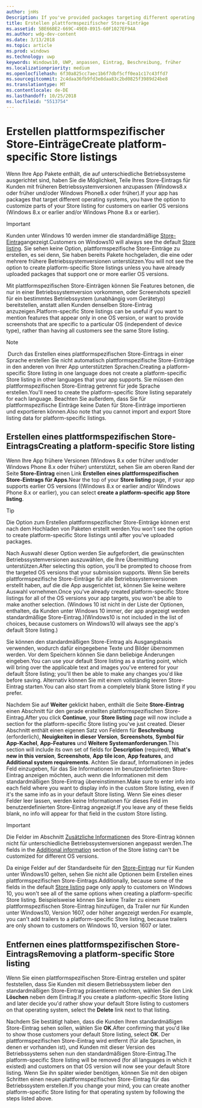 ```yaml
---
author: jnHs
Description: If you've provided packages targeting different operating systems, you have the option to customize parts of your Store listing for different targeted operating systems.
title: Erstellen plattformspezifischer Store-Einträge
ms.assetid: 5BE66BE2-669C-49E0-8915-60F1027EF94A
ms.author: wdg-dev-content
ms.date: 3/13/2018
ms.topic: article
ms.prod: windows
ms.technology: uwp
keywords: Windows10, UWP, anpassen, Eintrag, Beschreibung, früher
ms.localizationpriority: medium
ms.openlocfilehash: 6f30a825cc7aec1b6f7dbf5cff0ea1c17c43ffd7
ms.sourcegitcommit: 2c4daa36fb9fd3e8daa83c2bd0825f3989d24be8
ms.translationtype: MT
ms.contentlocale: de-DE
ms.lasthandoff: 10/25/2018
ms.locfileid: "5513754"
---
```

# <a name="create-platform-specific-store-listings"></a><span data-ttu-id="dad35-103">Erstellen plattformspezifischer Store-Einträge</span><span class="sxs-lookup"><span data-stu-id="dad35-103">Create platform-specific Store listings</span></span>


<span data-ttu-id="dad35-104">Wenn Ihre App Pakete enthält, die auf unterschiedliche Betriebssysteme ausgerichtet sind, haben Sie die Möglichkeit, Teile Ihres Store-Eintrags für Kunden mit früheren Betriebssystemversionen anzupassen (Windows8.x oder früher und/oder Windows Phone8.x oder früher).</span><span class="sxs-lookup"><span data-stu-id="dad35-104">If your app has packages that target different operating systems, you have the option to customize parts of your Store listing for customers on earlier OS versions (Windows 8.x or earlier and/or Windows Phone 8.x or earlier).</span></span> 

> [!IMPORTANT]
> <span data-ttu-id="dad35-105">Kunden unter Windows 10 werden immer die standardmäßige [Store-Eintrag](create-app-store-listings.md)angezeigt.</span><span class="sxs-lookup"><span data-stu-id="dad35-105">Customers on Windows10 will always see the default [Store listing](create-app-store-listings.md).</span></span> <span data-ttu-id="dad35-106">Sie sehen keine Option, plattformspezifische Store-Einträge zu erstellen, es sei denn, Sie haben bereits Pakete hochgeladen, die eine oder mehrere frühere Betriebssystemversionen unterstützen.</span><span class="sxs-lookup"><span data-stu-id="dad35-106">You will not see the option to create platform-specific Store listings unless you have already uploaded packages that support one or more earlier OS versions.</span></span> 

<span data-ttu-id="dad35-107">Mit plattformspezifischen Store-Einträgen können Sie Features betonen, die nur in einer Betriebssystemversion vorkommen, oder Screenshots speziell für ein bestimmtes Betriebssystem (unabhängig vom Gerätetyp) bereitstellen, anstatt allen Kunden denselben Store-Eintrag anzuzeigen.</span><span class="sxs-lookup"><span data-stu-id="dad35-107">Platform-specific Store listings can be useful if you want to mention features that appear only in one OS version, or want to provide screenshots that are specific to a particular OS (independent of device type), rather than having all customers see the same Store listing.</span></span>

> [!NOTE]
> <span data-ttu-id="dad35-108">Durch das Erstellen eines plattformspezifischen Store-Eintrags in einer Sprache erstellen Sie nicht automatisch plattformspezifische Store-Einträge in den anderen von Ihrer App unterstützten Sprachen.</span><span class="sxs-lookup"><span data-stu-id="dad35-108">Creating a platform-specific Store listing in one language does not create a platform-specific Store listing in other languages that your app supports.</span></span> <span data-ttu-id="dad35-109">Sie müssen den plattformspezifischen Store-Eintrag getrennt für jede Sprache erstellen.</span><span class="sxs-lookup"><span data-stu-id="dad35-109">You'll need to create the platform-specific Store listing separately for each language.</span></span> <span data-ttu-id="dad35-110">Beachten Sie außerdem, dass Sie für plattformspezifische Einträge keine Daten für Store-Einträge importieren und exportieren können.</span><span class="sxs-lookup"><span data-stu-id="dad35-110">Also note that you cannot import and export Store listing data for platform-specific listings.</span></span>


## <a name="creating-a-platform-specific-store-listing"></a><span data-ttu-id="dad35-111">Erstellen eines plattformspezifischen Store-Eintrags</span><span class="sxs-lookup"><span data-stu-id="dad35-111">Creating a platform-specific Store listing</span></span>

<span data-ttu-id="dad35-112">Wenn Ihre App frühere Versionen (Windows 8.x oder früher und/oder Windows Phone 8.x oder früher) unterstützt, sehen Sie am oberen Rand der Seite **Store-Eintrag** einen Link **Erstellen eines plattformspezifischen Store-Eintrags für Apps**.</span><span class="sxs-lookup"><span data-stu-id="dad35-112">Near the top of your **Store listing** page, if your app supports earlier OS versions ((Windows 8.x or earlier and/or Windows Phone 8.x or earlier), you can select **create a platform-specific app Store listing**.</span></span> 

> [!TIP]
> <span data-ttu-id="dad35-113">Die Option zum Erstellen plattformspezifischer Store-Einträge können erst nach dem Hochladen von Paketen erstellt werden.</span><span class="sxs-lookup"><span data-stu-id="dad35-113">You won't see the option to create platform-specific Store listings until after you've uploaded packages.</span></span>

<span data-ttu-id="dad35-114">Nach Auswahl dieser Option werden Sie aufgefordert, die gewünschten Betriebssystemversionen auszuwählen, die Ihre Übermittlung unterstützen.</span><span class="sxs-lookup"><span data-stu-id="dad35-114">After selecting this option, you'll be prompted to choose from the targeted OS versions that your submission supports.</span></span> <span data-ttu-id="dad35-115">Wenn Sie bereits plattformspezifische Store-Einträge für alle Betriebssystemversionen erstellt haben, auf die die App ausgerichtet ist, können Sie keine weitere Auswahl vornehmen.</span><span class="sxs-lookup"><span data-stu-id="dad35-115">Once you've already created platform-specific Store listings for all of the OS versions your app targets, you won't be able to make another selection.</span></span> <span data-ttu-id="dad35-116">(Windows 10 ist nicht in der Liste der Optionen, enthalten, da Kunden unter Windows 10 immer, der app angezeigt werden standardmäßige Store-Eintrag.)</span><span class="sxs-lookup"><span data-stu-id="dad35-116">(Windows10 is not included in the list of choices, because customers on Windows10 will always see the app's default Store listing.)</span></span>

<span data-ttu-id="dad35-117">Sie können den standardmäßigen Store-Eintrag als Ausgangsbasis verwenden, wodurch dafür eingegebene Texte und Bilder übernommen werden. Vor dem Speichern können Sie dann beliebige Änderungen eingeben.</span><span class="sxs-lookup"><span data-stu-id="dad35-117">You can use your default Store listing as a starting point, which will bring over the applicable text and images you've entered for your default Store listing; you'll then be able to make any changes you'd like before saving.</span></span> <span data-ttu-id="dad35-118">Alternativ können Sie mit einem vollständig leeren Store-Eintrag starten.</span><span class="sxs-lookup"><span data-stu-id="dad35-118">You can also start from a completely blank Store listing if you prefer.</span></span>

<span data-ttu-id="dad35-119">Nachdem Sie auf **Weiter** geklickt haben, enthält die Seite **Store-Eintrag** einen Abschnitt für den gerade erstellten plattformspezifischen Store-Eintrag.</span><span class="sxs-lookup"><span data-stu-id="dad35-119">After you click **Continue**, your **Store listing** page will now include a section for the platform-specific Store listing you've just created.</span></span> <span data-ttu-id="dad35-120">Dieser Abschnitt enthält einen eigenen Satz von Feldern für **Beschreibung** (erforderlich), **Neuigkeiten in dieser Version**, **Screenshots**, **Symbol für App-Kachel**, **App-Features** und **Weitere Systemanforderungen**.</span><span class="sxs-lookup"><span data-stu-id="dad35-120">This section will include its own set of fields for **Description** (required), **What's new in this version**, **Screenshots**, **App tile icon**, **App features**, and **Additional system requirements**.</span></span> <span data-ttu-id="dad35-121">Achten Sie darauf, Informationen in jedes Feld einzugeben, für das Sie Informationen im benutzerdefinierten Store-Eintrag anzeigen möchten, auch wenn die Informationen mit dem standardmäßigen Store-Eintrag übereinstimmen.</span><span class="sxs-lookup"><span data-stu-id="dad35-121">Make sure to enter info into each field where you want to display info in the custom Store listing, even if it's the same info as in your default Store listing.</span></span> <span data-ttu-id="dad35-122">Wenn Sie eines dieser Felder leer lassen, werden keine Informationen für dieses Feld im benutzerdefinierten Store-Eintrag angezeigt.</span><span class="sxs-lookup"><span data-stu-id="dad35-122">If you leave any of these fields blank, no info will appear for that field in the custom Store listing.</span></span>


> [!IMPORTANT]
> <span data-ttu-id="dad35-123">Die Felder im Abschnitt [Zusätzliche Informationen](create-app-store-listings.md#additional-information) des Store-Eintrag können nicht für unterschiedliche Betriebssystemversionen angepasst werden.</span><span class="sxs-lookup"><span data-stu-id="dad35-123">The fields in the [Additional information](create-app-store-listings.md#additional-information) section of the Store listing can't be customized for different OS versions.</span></span>
> 
> <span data-ttu-id="dad35-124">Da einige Felder auf der Standardseite für den [Store-Eintrag](create-app-store-listings.md) nur für Kunden unter Windows10 gelten, sehen Sie nicht alle Optionen beim Erstellen eines plattformspezifischen Store-Eintrags.</span><span class="sxs-lookup"><span data-stu-id="dad35-124">Additionally, because some of the fields in the default [Store listing](create-app-store-listings.md) page only apply to customers on Windows 10, you won't see all of the same options when creating a platform-specific Store listing.</span></span> <span data-ttu-id="dad35-125">Beispielsweise können Sie keine Trailer zu einem plattformspezifischen Store-Eintrag hinzufügen, da Trailer nur für Kunden unter Windows10, Version 1607, oder höher angezeigt werden.</span><span class="sxs-lookup"><span data-stu-id="dad35-125">For example, you can't add trailers to a platform-specific Store listing, because trailers are only shown to customers on Windows 10, version 1607 or later.</span></span> 


## <a name="removing-a-platform-specific-store-listing"></a><span data-ttu-id="dad35-126">Entfernen eines plattformspezifischen Store-Eintrags</span><span class="sxs-lookup"><span data-stu-id="dad35-126">Removing a platform-specific Store listing</span></span>

<span data-ttu-id="dad35-127">Wenn Sie einen plattformspezifischen Store-Eintrag erstellen und später feststellen, dass Sie Kunden mit diesem Betriebssystem lieber den standardmäßigen Store-Eintrag präsentieren möchten, wählen Sie den Link **Löschen** neben dem Eintrag.</span><span class="sxs-lookup"><span data-stu-id="dad35-127">If you create a platform-specific Store listing and later decide you'd rather show your default Store listing to customers on that operating system, select the **Delete** link next to that listing.</span></span>

<span data-ttu-id="dad35-128">Nachdem Sie bestätigt haben, dass die Kunden Ihren standardmäßigen Store-Eintrag sehen sollen, wählen Sie **OK**.</span><span class="sxs-lookup"><span data-stu-id="dad35-128">After confirming that you'd like to show those customers your default Store listing, select **OK**.</span></span> <span data-ttu-id="dad35-129">Der plattformspezifischen Store-Eintrag wird entfernt (für alle Sprachen, in denen er vorhanden ist), und Kunden mit dieser Version des Betriebssystems sehen nun den standardmäßigen Store-Eintrag.</span><span class="sxs-lookup"><span data-stu-id="dad35-129">The platform-specific Store listing will be removed (for all languages in which it existed) and customers on that OS version will now see your default Store listing.</span></span> <span data-ttu-id="dad35-130">Wenn Sie ihn später wieder benötigen, können Sie mit den obigen Schritten einen neuen plattformspezifischen Store-Eintrag für das Betriebssystem erstellen.</span><span class="sxs-lookup"><span data-stu-id="dad35-130">If you change your mind, you can create another platform-specific Store listing for that operating system by following the steps listed above.</span></span>

 

 




